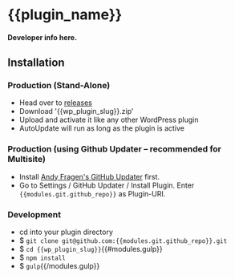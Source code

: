 {{plugin_name}}
===============

#### Developer info here. ####


Installation
------------

### Production (Stand-Alone)
 - Head over to [releases](../../releases)
 - Download '{{wp_plugin_slug}}.zip'
 - Upload and activate it like any other WordPress plugin
 - AutoUpdate will run as long as the plugin is active

### Production (using Github Updater – recommended for Multisite)
 - Install [Andy Fragen's GitHub Updater](https://github.com/afragen/github-updater) first.
 - Go to Settings / GitHub Updater / Install Plugin. Enter `{{modules.git.github_repo}}` as Plugin-URI.

### Development
 - cd into your plugin directory
 - $ `git clone git@github.com:{{modules.git.github_repo}}.git`
 - $ `cd {{wp_plugin_slug}}`{{#modules.gulp}}
 - $ `npm install`
 - $ `gulp`{{/modules.gulp}}

